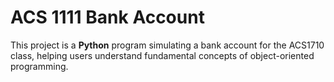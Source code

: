 # ACS 1111 Bank Account

This project is a **Python** program simulating a bank account for the ACS1710 class, helping users understand fundamental concepts of object-oriented programming.
